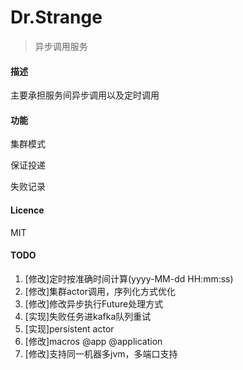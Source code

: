 Dr.Strange
====

> 异步调用服务

#### 描述

主要承担服务间异步调用以及定时调用

#### 功能

集群模式

保证投递

失败记录

#### Licence

MIT


#### TODO

1. [修改]定时按准确时间计算(yyyy-MM-dd HH:mm:ss)
2. [修改]集群actor调用，序列化方式优化
3. [修改]修改异步执行Future处理方式
4. [实现]失败任务进kafka队列重试
5. [实现]persistent actor
6. [修改]macros @app @application
7. [修改]支持同一机器多jvm，多端口支持